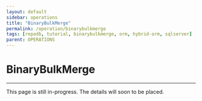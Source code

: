 ```yaml
---
layout: default
sidebar: operations
title: "BinaryBulkMerge"
permalink: /operation/binarybulkmerge
tags: [repodb, tutorial, binarybulkmerge, orm, hybrid-orm, sqlserver]
parent: OPERATIONS
---
```


# BinaryBulkMerge

---

This page is still in-progress. The details will soon to be placed.